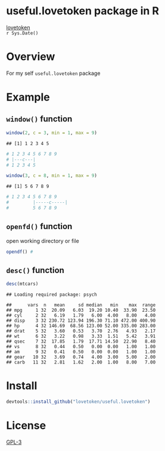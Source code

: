 # useful.lovetoken package in R
<a href = "https://lovetoken.github.io">lovetoken</a>  
`r Sys.Date()`  

<style type="text/css">@import url("https://maxcdn.bootstrapcdn.com/bootswatch/3.3.7/yeti/bootstrap.min.css")</style>



# Overview

For my self `useful.lovetoken` package

# Example

## `window()` function


```r
window(2, c = 3, min = 1, max = 9)
```

```
## [1] 1 2 3 4 5
```

```r
# 1 2 3 4 5 6 7 8 9  
# |---c---|
# 1 2 3 4 5
```


```r
window(3, c = 8, min = 1, max = 9)
```

```
## [1] 5 6 7 8 9
```

```r
# 1 2 3 4 5 6 7 8 9  
#         |-----c-----|
#         5 6 7 8 9
```

## `openfd()` function

open working directory or file


```r
opendf() # 
```

## `desc()` function


```r
desc(mtcars)
```

```
## Loading required package: psych
```

```
##      vars  n   mean     sd median   min    max  range
## mpg     1 32  20.09   6.03  19.20 10.40  33.90  23.50
## cyl     2 32   6.19   1.79   6.00  4.00   8.00   4.00
## disp    3 32 230.72 123.94 196.30 71.10 472.00 400.90
## hp      4 32 146.69  68.56 123.00 52.00 335.00 283.00
## drat    5 32   3.60   0.53   3.70  2.76   4.93   2.17
## wt      6 32   3.22   0.98   3.33  1.51   5.42   3.91
## qsec    7 32  17.85   1.79  17.71 14.50  22.90   8.40
## vs      8 32   0.44   0.50   0.00  0.00   1.00   1.00
## am      9 32   0.41   0.50   0.00  0.00   1.00   1.00
## gear   10 32   3.69   0.74   4.00  3.00   5.00   2.00
## carb   11 32   2.81   1.62   2.00  1.00   8.00   7.00
```

# Install


```r
devtools::install_github("lovetoken/useful.lovetoken")
```

# License

[GPL-3](https://www.gnu.org/licenses/gpl-3.0.en.html)

